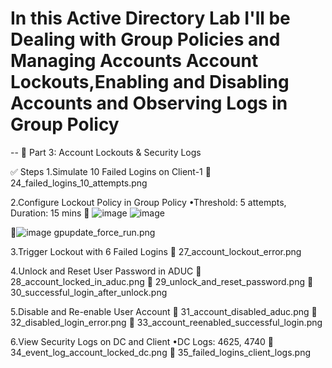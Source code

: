 # In this Active Directory Lab I'll be Dealing with Group Policies and Managing Accounts  Account Lockouts,Enabling and Disabling Accounts and Observing Logs in Group Policy
--
🔐 Part 3: Account Lockouts & Security Logs

✅ Steps
1.Simulate 10 Failed Logins on Client-1
📸 24_failed_logins_10_attempts.png

2.Configure Lockout Policy in Group Policy
•Threshold: 5 attempts, Duration: 15 mins
📸 ![image](https://github.com/user-attachments/assets/e83ad67f-26ce-41e4-ac57-9d2cbda6d507)
![image](https://github.com/user-attachments/assets/6eaac35f-b4ba-430e-8298-4dc524728a27)

📸![image](https://github.com/user-attachments/assets/adcca128-3215-4d35-a882-85dc4b015594) gpupdate_force_run.png

3.Trigger Lockout with 6 Failed Logins
📸 27_account_lockout_error.png

4.Unlock and Reset User Password in ADUC
📸 28_account_locked_in_aduc.png
📸 29_unlock_and_reset_password.png
📸 30_successful_login_after_unlock.png

5.Disable and Re-enable User Account
📸 31_account_disabled_aduc.png
📸 32_disabled_login_error.png
📸 33_account_reenabled_successful_login.png

6.View Security Logs on DC and Client
•DC Logs: 4625, 4740
📸 34_event_log_account_locked_dc.png
📸 35_failed_logins_client_logs.png
